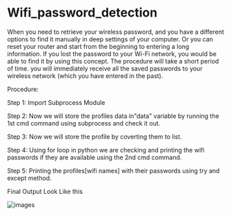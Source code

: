 # Wifi_password_detection
When you need to retrieve your wireless password, and you have a different options to find it manually in deep settings of your computer. Or you can reset your router and start from the beginning to entering a long information. If you lost the password to your Wi-Fi network, you would be able to find it by using this concept. The procedure will take a short period of time. you will immediately receive all the saved passwords to your wireless network (which you have entered in the past).

Procedure:

Step 1: Import Subprocess Module

Step 2: Now we will store the profiles data in"data" variable by running the 1st cmd command using subprocess and check it out.

Step 3: Now we will store the profile by coverting them to list.

Step 4: Using for loop in python we are checking and printing the wifi passwords if they are available using the 2nd cmd command.

Step 5: Printing the profiles[wifi names] with their passwords using try and except method.

Final Output Look Like this



![images](https://user-images.githubusercontent.com/56103513/110338471-06cf0600-804d-11eb-975b-c30006d71d88.png)
